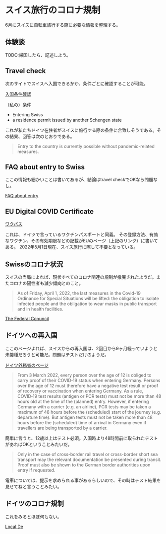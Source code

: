 

# スイス旅行のコロナ規制

6月にスイスに自転車旅行する際に必要な情報を整理する。

## 体験談

TODO:帰国したら、記述しよう。

## Travel check

次のサイトでスイスへ入国できるかか、条件ごとに確認することが可能。

[入国条件確認](https://travelcheck.admin.ch/home)

（私の）条件

- Entering Swiss
- a residence permit issued by another Schengen state

これが私たちドイツ在住者がスイスに旅行する際の条件に合致しそうである。その結果、回答は次のとおりである。

> Entry to the country is currently possible without pandemic-related measures.

## FAQ about entry to Swiss

ここの情報も細かいことは書いてあるが、結論はtravel checkでOKなら問題なし。

[FAQ about entry](https://www.sem.admin.ch/sem/en/home/themen/einreise/faq.html#712809692)

## EU Digital COVID Certificate

[ワクパス](https://ec.europa.eu/info/live-work-travel-eu/coronavirus-response/safe-covid-19-vaccines-europeans/eu-digital-covid-certificate_en)

これは、ドイツで言っているワクチンパスポートと同義。
その登録方法、有効なワクチン、その有効期限などの記載がEUのページ（上記のリンク）に書いてある。
2022年5月1日現在、スイス旅行に際して不要となっている。

## Swissのコロナ状況

スイスの当局によれば、現状すべてのコロナ関連の規制が撤廃されたようだ。またコロナの陽性者も減少傾向とのこと。

> As of Friday, April 1, 2022, the last measures in the Covid-19 Ordinance for Special Situations will be lifted: the obligation to isolate infected people and the obligation to wear masks in public transport and in health facilities.

[The Federal Conuncil](https://www.bag.admin.ch/bag/de/home/das-bag/aktuell/medienmitteilungen.msg-id-87801.html)

## ドイツへの再入国

ここのページよれば、スイスからの再入国は、2回目から9ヶ月経っていようと未接種だろうと可能だ。問題はテストだけのようだ。

[ドイツ外務省のページ](https://www.auswaertiges-amt.de/en/coronavirus/2317268#content_0)

> From 3 March 2022, every person over the age of 12 is obliged to carry proof of their COVID‑19 status when entering Germany. Persons over the age of 12 must therefore have a negative test result or proof of recovery or vaccination when entering Germany. As a rule, COVID‑19 test results (antigen or PCR tests) must not be more than 48 hours old at the time of the (planned) entry. However, if entering Germany with a carrier (e.g. an airline), PCR tests may be taken a maximum of 48 hours before the (scheduled) start of the journey (e.g. departure time). But antigen tests must not be taken more than 48 hours before the (scheduled) time of arrival in Germany even if travellers are being transported by a carrier.

簡単に言うと、12歳以上はテスト必須。入国時より48時間前に取られたテストがあればOKということみたいだ。

> Only in the case of cross-border rail travel or cross-border short sea transport may the relevant documentation be presented during transit. Proof must also be shown to the German border authorities upon entry if requested.

電車については、提示を求められる事があるらしいので、その時はテスト結果を見せてねと言うことみたい。

## ドイツのコロナ規制

これをみるとほぼ何もない。

[Local De](https://www.thelocal.de/20220404/key-points-the-covid-rules-you-still-need-to-know-in-germany/)

